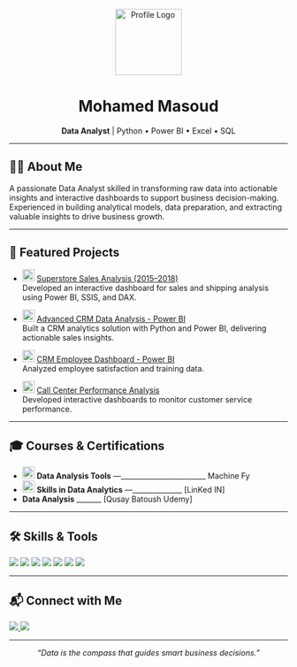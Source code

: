 <p align="center">
  <img src="https://user-images.githubusercontent.com/121814714/222189810-23ce992a-17a7-427c-bae7-253f3ae6ac1e.gif" width="120" alt="Profile Logo"/>
</p>

<h1 align="center">Mohamed Masoud</h1>
<p align="center">
  <b>Data Analyst</b> | Python • Power BI • Excel • SQL
</p>

---

## 🧑‍💼 About Me

A passionate Data Analyst skilled in transforming raw data into actionable insights and interactive dashboards to support business decision-making. Experienced in building analytical models, data preparation, and extracting valuable insights to drive business growth.

---

## 🚀 Featured Projects

- <img src="https://img.icons8.com/color/48/000000/combo-chart--v1.png" width="22"/> [Superstore Sales Analysis (2015–2018)](https://github.com/mohamed-masoud969/Sales-Shipping-Analysis/blob/main/README.md)  
  Developed an interactive dashboard for sales and shipping analysis using Power BI, SSIS, and DAX.

- <img src="https://img.icons8.com/color/48/000000/analytics.png" width="22"/> [Advanced CRM Data Analysis - Power BI](https://github.com/mohamed-masoud969/Advanced-CRM-Data-Analysis-Interactive-Power-BI-Dashboard)  
  Built a CRM analytics solution with Python and Power BI, delivering actionable sales insights.

- <img src="https://img.icons8.com/color/48/000000/conference-call.png" width="22"/> [CRM Employee Dashboard - Power BI](https://github.com/mohamed-masoud969/CRM-Employee-Dashboard---Power-BI-Project)  
  Analyzed employee satisfaction and training data.

- <img src="https://img.icons8.com/color/48/000000/call-center.png" width="22"/> [Call Center Performance Analysis](https://github.com/mohamed-masoud969/Call-Center-Performance-Dashboard/)  
  Developed interactive dashboards to monitor customer service performance.

---

## 🎓 Courses & Certifications

- <img src="https://img.icons8.com/color/48/000000/artificial-intelligence.png" width="22"/> **Data Analysis Tools** —________________________ Machine Fy  
- <img src="https://img.icons8.com/color/48/000000/online-learning.png" width="22"/> **Skills in Data Analytics** —______________ [LinKed IN]
- **Data Analysis** _______ [Qusay Batoush Udemy]
---

## 🛠️ Skills & Tools

<p>
  <img src="https://img.shields.io/badge/Python-3670A0?style=for-the-badge&logo=python&logoColor=ffdd54"/>
  <img src="https://img.shields.io/badge/Power%20BI-F2C811?style=for-the-badge&logo=powerbi&logoColor=black"/>
  <img src="https://img.shields.io/badge/SQL-4479A1?style=for-the-badge&logo=postgresql&logoColor=white"/>
  <img src="https://img.shields.io/badge/Excel-217346?style=for-the-badge&logo=microsoft-excel&logoColor=white"/>
  <img src="https://img.shields.io/badge/Pandas-150458?style=for-the-badge&logo=pandas&logoColor=white"/>
  <img src="https://img.shields.io/badge/DAX-0078D4?style=for-the-badge&logo=powerbi&logoColor=white"/>
  <img src="https://img.shields.io/badge/SSIS-CC2927?style=for-the-badge&logo=microsoft&logoColor=white"/>
</p>

---

## 📬 Connect with Me

<p>
  <a href="http://www.linkedin.com/in/mohamed-masoud-6b588431a">
    <img src="https://img.shields.io/badge/LinkedIn-0A66C2?style=for-the-badge&logo=linkedin&logoColor=white"/>
  </a>
  <a href="https://github.com/mohamed-masoud969">
    <img src="https://img.shields.io/badge/GitHub-181717?style=for-the-badge&logo=github&logoColor=white"/>
  </a>
</p>

---

<p align="center"><i>“Data is the compass that guides smart business decisions.”</i></p>
